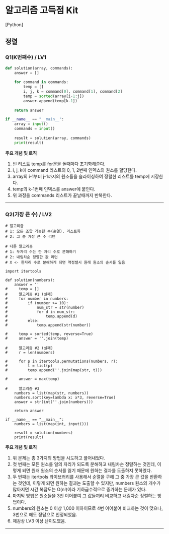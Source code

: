 # 알고리즘 고득점 Kit

[Python] 

## 정렬

### Q1(K번째수) / LV1
```Python
def solution(array, commands):
    answer = []
    
    for command in commands:
        temp = []
        i, j, k = command[0], command[1], command[2]
        temp = sorted(array[i-1:j])
        answer.append(temp[k-1])
              
    return answer

if __name__ == "__main__":
    array = input()
    commands = input()
    
    result = solution(array, commands)
    print(result)
```
**주요 개념 및 로직**
1. 빈 리스트 temp를 for문을 돌때마다 초기화해준다.
2. i, j, k에 command 리스트의 0, 1, 2번째 인덱스의 원소를 할당한다.
3. array의 i-1부터 j-1까지의 원소들을 슬라이싱하여 정렬한 리스트를 temp에 저장한다.
4. temp의 k-1번째 인덱스를 answer에 붙인다.
5. 위 과정을 commands 리스트가 끝날때까지 반복한다.

***

### Q2(가장 큰 수) / LV2
```
# 알고리즘
# 1: 모든 조합 가능한 수(순열), 리스트화
# 2: 그 중 가장 큰 수 리턴

# 다른 알고리즘
# 1: 두자리 수는 한 자리 수로 분해하기
# 2: 내림차순 정렬한 값 리턴
# X <- 한자리 수로 분해하게 되면 역정렬시 원래 원소의 순서를 잃음

import itertools

def solution(numbers):
    answer = ''
#     temp = []
#     알고리즘 #1 (실패)    
#     for number in numbers:
#         if (number >= 10):
#             num_str = str(number)
#             for d in num_str:
#                 temp.append(d)
#         else:
#             temp.append(str(number))
    
#     temp = sorted(temp, reverse=True)
#     answer = ''.join(temp)

#     알고리즘 #2 (실패)
#     r = len(numbers)
    
#     for p in itertools.permutations(numbers, r):
#         t = list(p)
#         temp.append(''.join(map(str, t)))
        
#     answer = max(temp)

#     알고리즘 #3
    numbers = list(map(str, numbers))
    numbers.sort(key=lambda x: x*3, reverse=True)
    answer = str(int(''.join(numbers)))
    
    return answer

if __name__ == "__main__":
    numbers = list(map(int, input()))
    
    result = solution(numbers)
    print(result)
```
**주요 개념 및 로직**
1. 위 문제는 총 3가지의 방법을 시도하고 풀어내었다.
2. 첫 번째는 모든 원소를 일의 자리가 되도록 분해하고 내림차순 정렬하는 것인데, 이렇게 되면 원래 원소의 순서를 잃기 때문에 원하는 결과를 도출하지 못하였다.
3. 두 번째는 itertools 라이브러리를 사용해서 순열을 구해 그 중 가장 큰 값을 반환하는 것인데, 이렇게 되면 원하는 결과는 도출할 수 있지만, numbers 원소의 개수가 많아지면 시간 복잡도는 O(n!)이라 기하급수적으로 증가하는 문제가 있다.
4. 마지막 방법은 원소들을 3번 이어붙여 그 값들끼리 비교하고 내림차순 정렬하는 방법이다.
5. numbers의 원소는 0 이상 1,000 이하이므로 4번 이어붙여 비교하는 것이 맞으나, 3번으로 해도 정답으로 인정되었음.
6. 체감상 LV3 이상 난이도였음.

***


